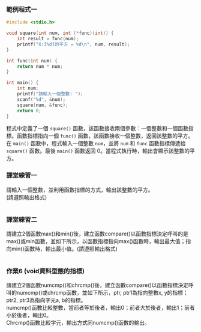 ### 範例程式一
```c
#include <stdio.h>

void square(int num, int (*func)(int)) {
    int result = func(num);
    printf("X:[%d]的平方 = %d\n", num, result);
}

int func(int num) {
    return num * num;
}

int main() {
    int num;
    printf("請輸入一個整數: ");
    scanf("%d", &num);
    square(num, &func);
    return 0;
}
```
程式中定義了一個 `square()` 函數，該函數接收兩個參數：一個整數和一個函數指標。函數指標指向一個 `func()` 函數，該函數接收一個整數，返回該整數的平方。  
在 `main()` 函數中，程式輸入一個整數 `num`，並將 `num` 和 `func` 函數指標傳遞給 `square()` 函數。最後 `main()` 函數返回 0。當程式執行時，輸出會顯示該整數的平方。

### 課堂練習一
請輸入一個整數，並利用函數指標的方式，輸出該整數的平方。  
(請遵照輸出格式)  
```c

```

### 課堂練習二
請建立2個函數max()和min()後，建立函數compare()以函數指標決定呼叫的是max()或min函數，並如下所示，以函數指標指向max()函數時，輸出最大值；指向min()函數時，輸出最小值。(請遵照輸出格式)  
```c

```
### 作業6 (void資料型態的指標)
請建立2個函數numcmp()和chrcmp()後，建立函數compare()以函數指標決定呼叫的numcmp()或chrcmp函數，並如下所示，ptr, ptr1為指向整數x, y的指標；ptr2, ptr3為指向字元a, b的指標。  
numcmp()函數比較整數，當前者等於後者，輸出0；前者大於後者，輸出1；前者小於後者，輸出0。  
Chrcmp()函數比較字元，輸出方式同numcmp()函數的輸出。  

```c

```
